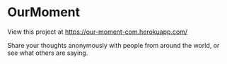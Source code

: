 # OurMoment

View this project at https://our-moment-com.herokuapp.com/

Share your thoughts anonymously with people from around the world, or see what others are saying.

